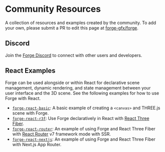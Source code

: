# Community Resources

A collection of resources and examples created by the community. To add your own, please submit a PR to edit this page at [forge-gfx/forge](https://github.com/forge-gfx/forge/tree/main/docs/community-resources.md).

## Discord

Join the [Forge Discord](https://discord.gg/W39qmSKemS) to connect with other users and developers.

## React Examples

Forge can be used alongside or within React for declarative scene management, dynamic rendering, and state management between your user interface and the 3D scene. See the following examples for how to use Forge with React.

- [`forge-react-basic`](https://github.com/forge-gfx/forge-react-basic): A basic example of creating a `<canvas>` and THREE.js scene with Forge.
- [`forge-react-r3f`](https://github.com/forge-gfx/forge-react-r3f): Use Forge declaratively in React with [React Three Fiber](https://r3f.docs.pmnd.rs).
- [`forge-react-router`](https://github.com/forge-gfx/forge-react-router): An example of using Forge and React Three Fiber with [React Router](https://reactrouter.com) v7 framework mode with SSR.
- [`forge-react-nextjs`](https://github.com/forge-gfx/forge-react-nextjs): An example of using Forge and React Three Fiber with Next.js App Router.
